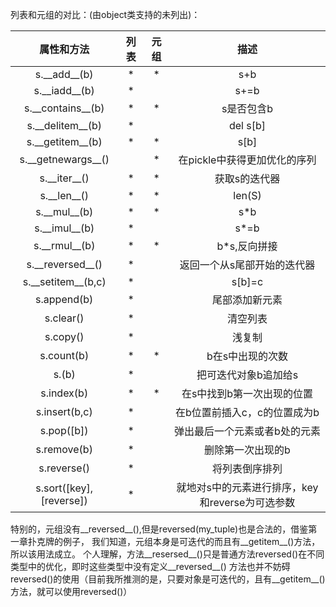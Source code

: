 列表和元组的对比：(由object类支持的未列出)：

| 属性和方法 | 列表 | 元组 | 描述 |
|:----------:|:-------:|:-----:|:-----:|
|s.\_\_add__(b)|*|*|s+b|
|s.\_\_iadd__(b)|*| |s+=b|
|s.\_\_contains__(b)|*|*|s是否包含b|
|s.\_\_delitem__(b)|*| |del s[b]|
|s.\_\_getitem__(b)|*|*|s[b]|
|s.\_\_getnewargs__()| |*|在pickle中获得更加优化的序列|
|s.\_\_iter__()|*|*|获取s的迭代器|
|s.\_\_len__()|*|*|len(S)|
|s.\_\_mul__(b)|*|*|s*b|
|s.\_\_imul__(b)|*| |s*=b|
|s.\_\_rmul__(b)|*|*|b*s,反向拼接|
|s.\_\_reversed__()|*| |返回一个从s尾部开始的迭代器|
|s.\_\_setitem__(b,c)|*| |s[b]=c|
|s.append(b)|*| |尾部添加新元素|
|s.clear()|*| |清空列表|
|s.copy()|*| |浅复制|
|s.count(b)|*|*|b在s中出现的次数|
|s.(b)|*| |把可迭代对象b追加给s|
|s.index(b)|*|*|在s中找到b第一次出现的位置|
|s.insert(b,c)|*| |在b位置前插入c，c的位置成为b|
|s.pop([b])|*| |弹出最后一个元素或者b处的元素|
|s.remove(b)|*| |删除第一次出现的b|
|s.reverse()|*| |将列表倒序排列|
|s.sort([key],[reverse])|*| |就地对s中的元素进行排序，key和reverse为可选参数|
特别的，元组没有__reversed__(),但是reversed(my_tuple)也是合法的，借鉴第一章扑克牌的例子，
我们知道，元组本身是可迭代的而且有__getitem__()方法，所以该用法成立。
个人理解，方法__resersed__()只是普通方法reversed()在不同类型中的优化，即时这些类型中没有定义__reversed__()
方法也并不妨碍reversed()的使用（目前我所推测的是，只要对象是可迭代的，且有__getitem__()方法，就可以使用reversed()）